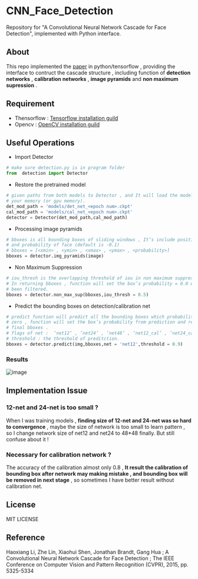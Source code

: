 # CNN_Face_Detection
Repository for "A Convolutional Neural Network Cascade for Face Detection", implemented with Python interface.

## About
This repo implemented the [paper](https://www.cv-foundation.org/openaccess/content_cvpr_2015/papers/Li_A_Convolutional_Neural_2015_CVPR_paper.pdf) in python/tensorflow , providing the interface to contruct the cascade structure , including function of **detection networks** , **calibration networks** , **image pyramids** and **non maximum supression** .

## Requirement
* Thensorflow : [Tensorflow installation guild](https://www.tensorflow.org/install/)
* Opencv : [OpenCV installation guild](https://pypi.python.org/pypi/opencv-python)

## Useful Operations
* Import Detector
```python
# make sure detection.py is in program folder
from  detection import Detector
```
* Restore the pretrained model

```python
# given paths from both models to Detector , and It will load the model on 
# your memory (or gpu memory).
det_mod_path = 'models/det_net_<epoch num>.ckpt'
cal_mod_path = 'models/cal_net_<epoch num>.ckpt'
detector = Detector(det_mod_path,cal_mod_path)
```

* Processing image pyramids
```python
# bboxes is all bounding boxes of sliding windows , It’s include position
# and probability of face (default is -0.1)
# bboxes = [<xmin> , <ymin> , <xmax> , <ymax> , <probability>]
bboxes = detector.img_pyramids(image)
```
* Non Maximum Suppression
```python
# iou_thresh is the overlapping threshold of iou in non maximum suppression 
# In returning bboxes , function will set the box’s probability = 0.0 which have 
# been filtered.
bboxes = detector.non_max_sup(bboxes,iou_thresh = 0.5)
```

* Predict the bounding boxes on detection/calibration net
```python
# predict function will predict all the bounding boxes which probability is not 
# zero , function will set the box’s probability from prediction and return the 
# final bboxes .
# flags of net :  ‘net12’ , ‘net24’ , ‘net48’ , ‘net12_cal’ , ‘net24_cal’ , ‘net48_cal’ .
# threshold : the threshold of preditction.
bboxes = detector.predict(img,bboxes,net = 'net12',threshold = 0.9)
```

### Results
![image](https://github.com/liumusicforever/CNN_Face_Detection/blob/master/data/results/img_1_result.jpg)


## Implementation Issue
### 12-net and 24-net is too small ?
When I was training models , **finding size of 12-net and 24-net was so hard to convergence** , maybe the size of network is too small to learn pattern , so I change network size of net12 and net24 to 48*48 finally. But still confuse about it !
### Necessary for calibration network ?
The accuracy of the calibration almost only 0.8 , **It result the calibration of bounding box after network may making mistake , and bounding box will be removed in next stage** , so sometimes I have better result without calibration net.


## License

MIT LICENSE

## Reference

Haoxiang Li, Zhe Lin, Xiaohui Shen, Jonathan Brandt, Gang Hua ; A Convolutional Neural Network Cascade for Face Detection ; The IEEE Conference on Computer Vision and Pattern Recognition (CVPR), 2015, pp. 5325-5334

